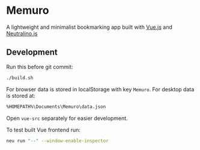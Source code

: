 # Memuro

A lightweight and minimalist bookmarking app built with [Vue.js](https://vuejs.org/) and [Neutralino.js](https://neutralino.js.org/)


## Development

Run this before git commit:

```bash
./build.sh
```

For browser data is stored in localStorage with key `Memuro`. For desktop data is stored at:

```bash
%HOMEPATH%\Documents\Memuro\data.json
```



Open `vue-src` separately for easier development.

To test built Vue frontend run:

```bash
neu run "--" --window-enable-inspector
```
